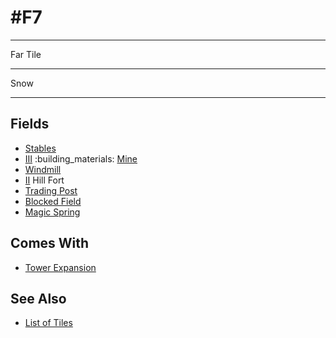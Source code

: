# #F7

___
Far Tile
___
Snow
___


## Fields

- [Stables](../fields/stables.md)
- [Ⅲ](../difficulties.md) :building_materials: [Mine](../fields/mine.md)
- [Windmill](../fields/windmill.md)
- [Ⅱ](../difficulties.md) Hill Fort
- [Trading Post](../trading.md)
- [Blocked Field](../keywords/blocked_field.md)
- [Magic Spring](../fields/magic_spring.md)


## Comes With

- [Tower Expansion](../content/tower_expansion.md)


## See Also

- [List of Tiles](index.md)
